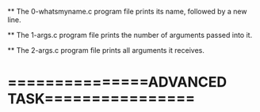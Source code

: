 ** The 0-whatsmyname.c program file prints its name, followed by a new line.

** The 1-args.c program file prints the number of arguments passed into it.

** The 2-args.c program file prints all arguments it receives.

===============ADVANCED TASK================
============================================


